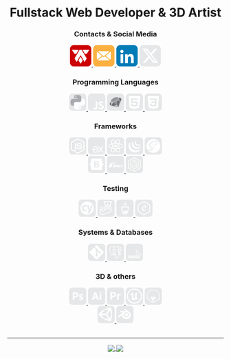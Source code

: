 <div align="center">

# Fullstack Web Developer & 3D Artist

<!-- Contacts & Social Media -->
### **Contacts & Social Media**
<div>
  <a href="https://alexandertamayo.com/" target="_blank" rel="noreferrer">
    <img src="./icons/mylogo.svg" alt="alexandertamayo.com" title="alexandertamayo.com" width="50" height="50">
  </a>
  <a href="mailto:alextamayocg@gmail.com" target="_blank" rel="noreferrer">
    <img src="./icons/email.svg" alt="alextamayocg@gmail.com" title="alextamayocg@gmail.com" width="50" height="50">
  </a>
  <a href="https://linkedin.com/in/alexandertamayo/" target="_blank" rel="noreferrer">
    <img src="./icons/linkedin.svg" alt="linkedin.com/in/alexandertamayo" title="linkedin.com/in/alexandertamayo" width="50" height="50">
  </a>
  <a href="https://x.com/AlexTamayo" target="_blank" rel="noreferrer">
    <img src="./icons/x.svg" alt="x.com/AlexTamayo" title="x.com/AlexTamayo" width="50" height="50">
  </a>
</div>

<!-- Programming languages -->
### **Programming Languages**
<div>
  <a href="https://www.python.org/" target="_blank" rel="noreferrer">
    <img src="./icons/python.svg" alt="python" title="Python" width="40" height="40">
  </a>
  <a href="https://www.ecma-international.org/publications-and-standards/standards/ecma-262/" target="_blank" rel="noreferrer">
    <img src="./icons/javascript.svg" alt="javascript" title="Javascript" width="40" height="40">
  </a>
  <a href="https://www.ruby-lang.org/en/" target="_blank" rel="noreferrer">
    <img src="./icons/ruby.svg" alt="ruby" title="Ruby" width="40" height="40">
  </a>
  <a href="https://html.spec.whatwg.org/multipage/" target="_blank" rel="noreferrer">
    <img src="./icons/html5.svg" alt="html5" title="HTML 5" width="40" height="40">
  </a>
  <a href="https://www.w3.org/Style/CSS/Overview.en.html" target="_blank" rel="noreferrer">
    <img src="./icons/css3.svg" alt="css3" title="CSS 3" width="40" height="40">
  </a>
</div>
<div>
  <!-- <a href="https://www.open-std.org/jtc1/sc22/wg14/" target="_blank" rel="noreferrer">
    <img src="./icons/c.svg" alt="c" title="C" width="40" height="40">
  </a> -->
  <!-- <a href="https://isocpp.org/" target="_blank" rel="noreferrer">
    <img src="./icons/c++.svg" alt="c++" title="C++" width="40" height="40">
  </a> -->
  <!-- <a href="https://learn.microsoft.com/en-us/dotnet/csharp/" target="_blank" rel="noreferrer">
    <img src="./icons/csharp.svg" alt="csharp" title="C#" width="40" height="40">
  </a> -->
</div>


<!-- Frameworks -->
### **Frameworks**
<div>
  <a href="https://nodejs.org/en" target="_blank" rel="noreferrer">
    <img src="./icons/node.js.svg" alt="node.js" title="Node.js" width="40" height="40">
  </a>
  <a href="https://expressjs.com/" target="_blank" rel="noreferrer">
    <img src="./icons/express.js.svg" alt="express.js" title="Express.js" width="40" height="40">
  </a>
  <a href="https://react.dev/" target="_blank" rel="noreferrer">
    <img src="./icons/react.js.svg" alt="react.js" title="React.js" width="40" height="40">
  </a>
  <a href="https://jquery.com/" target="_blank" rel="noreferrer">
    <img src="./icons/jquery.svg" alt="jquery" title="Jquery" width="40" height="40">
  </a>
  <a href="https://sass-lang.com/" target="_blank" rel="noreferrer">
    <img src="./icons/sass.svg" alt="sass" title="SASS" width="40" height="40">
  </a>
</div>
<div>
  <a href="https://getbootstrap.com/" target="_blank" rel="noreferrer">
    <img src="./icons/bootstrap.svg" alt="bootstrap" title="Bootstrap" width="40" height="40">
  </a>
  <a href="https://rubyonrails.org/" target="_blank" rel="noreferrer">
    <img src="./icons/rubyOnRails.svg" alt="ruby on rails" title="Ruby on Rails" width="40" height="40">
  </a>
  <a href="https://sequelize.org/" target="_blank" rel="noreferrer">
    <img src="./icons/sequelize.svg" alt="sequelize" title="Sequelize" width="40" height="40">
  </a>
</div>

<!-- Testing -->
### **Testing**
<div>
  <a href="https://www.cypress.io/" target="_blank" rel="noreferrer">
    <img src="./icons/cypress.svg" alt="cypress" title="Cypress" width="40" height="40">
  </a>
  <a href="https://jestjs.io/" target="_blank" rel="noreferrer">
    <img src="./icons/jest.svg" alt="jest" title="Jest" width="40" height="40">
  </a>
  <a href="https://mochajs.org/" target="_blank" rel="noreferrer">
    <img src="./icons/mocha.svg" alt="mocha" title="Mocha" width="40" height="40">
  </a>
  <a href="https://www.chaijs.com/" target="_blank" rel="noreferrer">
    <img src="./icons/chai.svg" alt="chai" title="Chai" width="40" height="40">
  </a>
</div>

<!-- Systems & Databases -->
### **Systems & Databases**
<div>
  <a href="https://git-scm.com/" target="_blank" rel="noreferrer">
    <img src="./icons/git.svg" alt="git" title="Git" width="40" height="40">
  </a>
  <a href="https://www.postgresql.org/" target="_blank" rel="noreferrer">
    <img src="./icons/postgresql.svg" alt="postgresql" title="PostgreSQL" width="40" height="40">
  </a>
  <a href="https://www.mysql.com/" target="_blank" rel="noreferrer">
    <img src="./icons/mysql.svg" alt="mysql" title="MySQL" width="40" height="40">
  </a>
</div>

<!-- 3D & others -->
### **3D & others**
<div>
  <a href="https://www.adobe.com/ca/products/photoshop.html" target="_blank" rel="noreferrer">
    <img src="./icons/photoshop.svg" alt="photoshop" title="Adobe Photoshop" width="40" height="40">
  </a>
  <a href="https://www.adobe.com/ca/products/illustrator.html" target="_blank" rel="noreferrer">
    <img src="./icons/illustrator.svg" alt="illustrator" title="Adobe Illustrator" width="40" height="40">
  </a>
  <a href="https://www.adobe.com/ca/products/premiere.html" target="_blank" rel="noreferrer">
    <img src="./icons/premiere.svg" alt="premiere" title="Adobe Premiere Pro" width="40" height="40">
  </a>
  <a href="https://www.unrealengine.com/" target="_blank" rel="noreferrer">
    <img src="./icons/unrealEngine.svg" alt="unreal engine" title="Unreal Engine" width="40" height="40">
  </a>
  <a href="https://marmoset.co/" target="_blank" rel="noreferrer">
    <img src="./icons/marmosetToolbag.svg" alt="marmoset toolbag" title="Marmoset Toolbag" width="40" height="40">
  </a>
</div>
<div>
  <a href="https://unity.com/" target="_blank" rel="noreferrer">
    <img src="./icons/unity3d.svg" alt="unity3d" title="Unity3D" width="40" height="40">
  </a>
  <a href="https://www.blender.org/" target="_blank" rel="noreferrer">
    <img src="./icons/blender.svg" alt="blender" title="Blender" width="40" height="40">
  </a>
</div>

<br>
<hr>



<div>
  <a href="https://git.io/streak-stats">
    <img align="center" src="https://streak-stats.demolab.com?user=AlexTamayo&theme=dark&hide_border=true&border_radius=15&date_format=j%20M%5B%20Y%5D&background=0D1117&ring=CC0000&fire=CC0000&currStreakLabel=CCCCCC&hide_current_streak=true" height="145"/>
  </a>
  <a href="https://github.com/anuraghazra/github-readme-stats">
    <img align="center" src="https://github-readme-stats.vercel.app/api/top-langs/?username=AlexTamayo&langs_count=6&layout=donut&theme=dark&bg_color=0D1117&border_radius=15&hide_border=true&hide_progress=true" height="145"/>
  </a>

  <!-- <a href="https://github.com/anuraghazra/github-readme-stats">
    <img align="center" src="https://github-readme-stats.vercel.app/api?username=AlexTamayo&count_private=true&show_icons=true&include_all_commits=true&hide_border=true&hide_title=true" height="145"/>
  </a> -->

</div>

</div>
